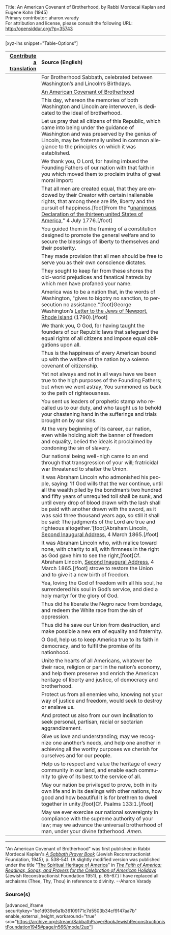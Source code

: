 <html>
<head></head>
<body>
Title: An American Covenant of Brotherhood, by Rabbi Mordecai Kaplan and Eugene Kohn (1945)<br />
Primary contributor: aharon.varady<br />
For attribution and license, please consult the following URL: <a href="http://opensiddur.org/?p=35743">http://opensiddur.org/?p=35743</a>
<p />
<hr />

[xyz-ihs snippet="Table-Options"]<table style="margin-left: auto; margin-right: auto;" class="draggable">
<thead><tr><th id="x" style="text-align: right;"><a href="/translate/" target="_blank" rel="noopener">Contribute a translation</a></th><th style="text-align: left;">Source (English)</th></tr></thead>
<tbody>
<tr><td style="vertical-align:top;">
<div class="liturgy" lang="he">

</span></div></td>
 
<td style="vertical-align:top;">
<div class="english" lang="en">
<span class="instruction">For Brotherhood Sabbath, celebrated between Washington’s and Lincoln’s Birthdays.</span>
</div></td></tr>


<tr><td style="vertical-align:top;">
<div class="liturgy" lang="he">

</span></div></td>
 
<td style="vertical-align:top;">
<div class="english" lang="en">
<u>An American Covenant of Brotherhood</u>
</div></td></tr>


<tr><td style="vertical-align:top;">
<div class="liturgy" lang="he">

</span></div></td>
 
<td style="vertical-align:top;">
<div class="english" lang="en">
This day, 
whereon the memories of both Washington and Lincoln are interwoven, 
is dedicated to the ideal of brotherhood.
</div></td></tr>


<tr><td style="vertical-align:top;">
<div class="liturgy" lang="he">

</span></div></td>
 
<td style="vertical-align:top;">
<div class="english" lang="en">
Let us pray that all citizens of this Republic, 
which came into being under the guidance of Washington 
and was preserved by the genius of Lincoln, 
may be fraternally united in common allegiance 
to the principles on which it was established.
</div></td></tr>


<tr><td style="vertical-align:top;">
<div class="liturgy" lang="he">

</span></div></td>
 
<td style="vertical-align:top;">
<div class="english" lang="en">
We thank you, O Lord, 
for having imbued the Founding Fathers of our nation with that faith in you 
which moved them to proclaim truths of great moral import:
</div></td></tr>


<tr><td style="vertical-align:top;">
<div class="liturgy" lang="he">

</span></div></td>
 
<td style="vertical-align:top;">
<div class="english" lang="en">
That all men are created equal, 
that they are endowed by their Creator 
with certain inalienable rights, 
that among these are life, 
liberty 
and the pursuit of happiness.[foot]From the "<a href="https://www.archives.gov/founding-docs/declaration-transcript">unanimous Declaration of the thirteen united States of America</a>," 4 July 1776.[/foot]
</div></td></tr>


<tr><td style="vertical-align:top;">
<div class="liturgy" lang="he">

</span></div></td>
 
<td style="vertical-align:top;">
<div class="english" lang="en">
You guided them in the framing of a constitution 
designed to promote the general welfare 
and to secure the blessings of liberty 
to themselves and their posterity.
</div></td></tr>


<tr><td style="vertical-align:top;">
<div class="liturgy" lang="he">

</span></div></td>
 
<td style="vertical-align:top;">
<div class="english" lang="en">
They made provision 
that all men should be free to serve you 
as their own conscience dictates.
</div></td></tr>


<tr><td style="vertical-align:top;">
<div class="liturgy" lang="he">

</span></div></td>
 
<td style="vertical-align:top;">
<div class="english" lang="en">
They sought to keep far from these shores 
the old-world prejudices 
and fanatical hatreds 
by which men have profaned your name.
</div></td></tr>


<tr><td style="vertical-align:top;">
<div class="liturgy" lang="he">

</span></div></td>
 
<td style="vertical-align:top;">
<div class="english" lang="en">
America was to be a nation that, 
in the words of Washington, 
"gives to bigotry no sanction, 
to persecution no assistance."[foot]George Washington’s <a href="https://founders.archives.gov/documents/Washington/05-06-02-0135">Letter to the Jews of Newport, Rhode Island</a> (1790).[/foot] 
</div></td></tr>


<tr><td style="vertical-align:top;">
<div class="liturgy" lang="he">

</span></div></td>
 
<td style="vertical-align:top;">
<div class="english" lang="en">
We thank you, O God, 
for having taught the founders of our Republic 
laws that safeguard the equal rights of all citizens 
and impose equal obligations upon all.
</div></td></tr>


<tr><td style="vertical-align:top;">
<div class="liturgy" lang="he">

</span></div></td>
 
<td style="vertical-align:top;">
<div class="english" lang="en">
Thus is the happiness of every American 
bound up with the welfare of the nation 
by a solemn covenant of citizenship.
</div></td></tr>


<tr><td style="vertical-align:top;">
<div class="liturgy" lang="he">

</span></div></td>
 
<td style="vertical-align:top;">
<div class="english" lang="en">
Yet not always 
and not in all ways 
have we been true 
to the high purposes 
of the Founding Fathers; 
but when we went astray, 
You summoned us back 
to the path of righteousness.
</div></td></tr>


<tr><td style="vertical-align:top;">
<div class="liturgy" lang="he">

</span></div></td>
 
<td style="vertical-align:top;">
<div class="english" lang="en">
You sent us leaders 
of prophetic stamp 
who recalled us to our duty, 
and who taught us to behold 
your chastening hand 
in the sufferings and trials 
brought on by our sins.
</div></td></tr>


<tr><td style="vertical-align:top;">
<div class="liturgy" lang="he">

</span></div></td>
 
<td style="vertical-align:top;">
<div class="english" lang="en">
At the very beginning of its career, 
our nation, 
even while holding aloft 
the banner of freedom and equality, 
belied the ideals it proclaimed 
by condoning the sin of slavery.
</div></td></tr>


<tr><td style="vertical-align:top;">
<div class="liturgy" lang="he">

</span></div></td>
 
<td style="vertical-align:top;">
<div class="english" lang="en">
Our national being well-nigh came to an end 
through that transgression of your will; 
fratricidal war threatened to shatter the Union.
</div></td></tr>


<tr><td style="vertical-align:top;">
<div class="liturgy" lang="he">

</span></div></td>
 
<td style="vertical-align:top;">
<div class="english" lang="en">
It was Abraham Lincoln who admonished his people, 
saying: ‘If God wills that the war continue, 
until all the wealth piled by the bondman’s 
two hundred and fifty years of unrequited toil shall be sunk, 
and until every drop of blood drawn 
with the lash shall be paid with another drawn with the sword, 
as it was said three thousand years ago, 
so still it shall be said: 
The judgments of the Lord are true and righteous altogether.’[foot]Abraham Lincoln, <a href="https://opensiddur.org/readings-and-sourcetexts/mekorot/non-canonical/exoteric/modern/the-second-inaugural-address-of-president-abraham-lincoln-on-4-march-1865/">Second Inaugural Address</a>, 4 March 1865.[/foot] 
</div></td></tr>


<tr><td style="vertical-align:top;">
<div class="liturgy" lang="he">

</span></div></td>
 
<td style="vertical-align:top;">
<div class="english" lang="en">
It was Abraham Lincoln who, 
with malice toward none, 
with charity to all, 
with firmness in the right 
as God gave him to see the right,[foot]Cf. Abraham Lincoln, <a href="https://opensiddur.org/readings-and-sourcetexts/mekorot/non-canonical/exoteric/modern/the-second-inaugural-address-of-president-abraham-lincoln-on-4-march-1865/">Second Inaugural Address</a>, 4 March 1865.[/foot]  
strove to restore the Union 
and to give it a new birth of freedom.
</div></td></tr>


<tr><td style="vertical-align:top;">
<div class="liturgy" lang="he">

</span></div></td>
 
<td style="vertical-align:top;">
<div class="english" lang="en">
Yea, loving the God of freedom with all his soul, 
he surrendered his soul in God’s service, 
and died a holy martyr for the glory of God.
</div></td></tr>


<tr><td style="vertical-align:top;">
<div class="liturgy" lang="he">

</span></div></td>
 
<td style="vertical-align:top;">
<div class="english" lang="en">
Thus did he liberate the Negro race from bondage, 
and redeem the White race from the sin of oppression.
</div></td></tr>


<tr><td style="vertical-align:top;">
<div class="liturgy" lang="he">

</span></div></td>
 
<td style="vertical-align:top;">
<div class="english" lang="en">
Thus did he save our Union from destruction, 
and make possible a new era of equality and fraternity.
</div></td></tr>


<tr><td style="vertical-align:top;">
<div class="liturgy" lang="he">

</span></div></td>
 
<td style="vertical-align:top;">
<div class="english" lang="en">
O God, 
help us to keep America true to its faith in democracy, 
and to fulfil the promise of its nationhood.
</div></td></tr>


<tr><td style="vertical-align:top;">
<div class="liturgy" lang="he">

</span></div></td>
 
<td style="vertical-align:top;">
<div class="english" lang="en">
Unite the hearts of all Americans, 
whatever be their race, 
religion 
or part in the nation’s economy, 
and help them preserve and enrich 
the American heritage of liberty and justice, 
of democracy and brotherhood.
</div></td></tr>


<tr><td style="vertical-align:top;">
<div class="liturgy" lang="he">

</span></div></td>
 
<td style="vertical-align:top;">
<div class="english" lang="en">
Protect us from all enemies who, 
knowing not your way of justice and freedom, 
would seek to destroy or enslave us.
</div></td></tr>


<tr><td style="vertical-align:top;">
<div class="liturgy" lang="he">

</span></div></td>
 
<td style="vertical-align:top;">
<div class="english" lang="en">
And protect us also 
from our own inclination 
to seek personal, 
partisan, 
racial 
or sectarian aggrandizement.
</div></td></tr>


<tr><td style="vertical-align:top;">
<div class="liturgy" lang="he">

</span></div></td>
 
<td style="vertical-align:top;">
<div class="english" lang="en">
Give us love and understanding; 
may we recognize one another’s needs, 
and help one another 
in achieving all the worthy purposes 
we cherish for ourselves 
and for our people.
</div></td></tr>


<tr><td style="vertical-align:top;">
<div class="liturgy" lang="he">

</span></div></td>
 
<td style="vertical-align:top;">
<div class="english" lang="en">
Help us to respect and value 
the heritage of every community in our land, 
and enable each community 
to give of its best 
to the service of all.
</div></td></tr>


<tr><td style="vertical-align:top;">
<div class="liturgy" lang="he">

</span></div></td>
 
<td style="vertical-align:top;">
<div class="english" lang="en">
May our nation be privileged to prove, 
both in its own life 
and in its dealings with other nations, 
how good and how beautiful it is 
for brethren to dwell together 
in unity.[foot]Cf. Psalms 133:1.[/foot]
</div></td></tr>


<tr><td style="vertical-align:top;">
<div class="liturgy" lang="he">

</span></div></td>
 
<td style="vertical-align:top;">
<div class="english" lang="en">
May we ever exercise our national sovereignty 
in compliance with the supreme authority of your law; 
may we advance the universal brotherhood of man, 
under your divine fatherhood. 
<em>Amen</em>.
</div></td></tr>
</tbody></table>

<hr />

"An American Covenant of Brotherhood" was first published in Rabbi Mordecai Kaplan's <em><a href="/?p=17387">A Sabbath Prayer Book</a></em> (Jewish Reconstructionist Foundation, 1945), p. 538-541. (A slightly modified version was published under the title "<a href="https://archive.org/details/the-faith-of-america-readings-songs-and-prayers-for-the-celebration-of-american-holidays-1951/page/64/mode/2up">The Spiritual Heritage of America</a>" in <em><a href="/?p=34753">The Faith of America: Readings, Songs, and Prayers for the Celebration of American Holidays</a></em> (Jewish Reconstructionist Foundation 1951), p. 65-67.) I have replaced all archaisms (Thee, Thy, Thou) in reference to divinity. --Aharon Varady

<h3>Source(s)</h3>

[advanced_iframe securitykey="be1d939e6a1b36109171c7d5503b34cf9147aa7b" enable_external_height_workaround="true" src="https://archive.org/stream/SabbathPrayerBookJewishReconstructionistFoundation1945#page/n566/mode/2up"]

&nbsp;
</body>
</html>